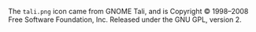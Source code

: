 The `tali.png` icon came from GNOME Tali, and is Copyright © 1998–2008 Free
Software Foundation, Inc.  Released under the GNU GPL, version 2.
